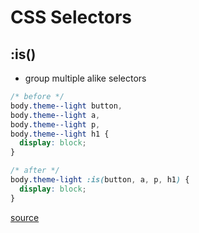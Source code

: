 # CSS Selectors

## :is()

- group multiple alike selectors

```css
/* before */
body.theme--light button,
body.theme--light a,
body.theme--light p,
body.theme--light h1 {
  display: block;
}

/* after */
body.theme-light :is(button, a, p, h1) {
  display: block;
}
```

[source](https://bitsofco.de/chrome-dev-summit-2019/)
